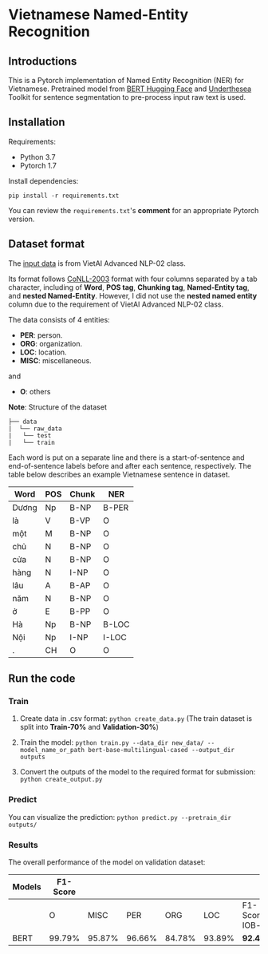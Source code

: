 # Vietnamese Named-Entity Recognition

## Introductions
This is a Pytorch implementation of Named Entity Recognition (NER) for Vietnamese. Pretrained model from [BERT Hugging Face](https://huggingface.co/bert-base-multilingual-cased) and [Underthesea](https://github.com/undertheseanlp/underthesea) Toolkit for sentence segmentation to pre-process input raw text is used.

## Installation
Requirements:
- Python 3.7
- Pytorch 1.7

Install dependencies:

`pip install -r requirements.txt`

You can review the `requirements.txt`'s **comment** for an appropriate Pytorch version.

## Dataset format
The [input data](https://drive.google.com/drive/folders/1BxOEYSd0TcEhAH3IXDHKlSmVUJGoS2Ly?usp=sharing) is from VietAI Advanced NLP-02 class.

Its format follows [CoNLL-2003](https://aclanthology.org/W03-0419.pdf) format with four columns separated by a tab character, including of **Word**, **POS tag**, **Chunking tag**, **Named-Entity tag**, and **nested Named-Entity**. However, I did not use the **nested named entity** column due to the requirement of VietAI Advanced NLP-02 class.

The data consists of 4 entities: 
- **PER**: person.
- **ORG**: organization.
- **LOC**: location.
- **MISC**: miscellaneous.

and

- **O**: others

**Note**: Structure of the dataset
```text
├── data
|  └── raw_data
|   └── test
|   └── train
```

Each word is put on a separate line and there is a start-of-sentence and end-of-sentence labels before and after each sentence, respectively. The table below describes an example Vietnamese sentence in dataset.

| Word      | POS | Chunk | NER   |
|-----------|-----|-------|-------|
|Dương	    |Np	  |B-NP	  |B-PER  |
|là	        |V	  |B-VP	  |O      |
|một	    |M	  |B-NP	  |O      |
|chủ       	|N	  |B-NP	  |O      |
|cửa    	|N	  |B-NP	  |O      |
|hàng	    |N	  |I-NP	  |O      |
|lâu	    |A	  |B-AP	  |O      |
|năm	    |N	  |B-NP	  |O      |
|ở	        |E	  |B-PP	  |O      |
|Hà  	    |Np	  |B-NP	  |B-LOC  |
|Nội	    |Np	  |I-NP	  |I-LOC  |
|.	        |CH	  |O	  |O      |

## Run the code
### Train
1. Create data in .csv format: `python create_data.py` (The train dataset is split into **Train-70%** and **Validation-30%**)

2. Train the model: `python train.py --data_dir new_data/ --model_name_or_path bert-base-multilingual-cased --output_dir outputs`

3. Convert the outputs of the model to the required format for submission: `python create_output.py`

### Predict
You can visualize the prediction: `python predict.py --pretrain_dir outputs/`

### Results
The overall performance of the model on validation dataset:

| Models              |       F1-Score                                                        ||||||
|---------------------|------------|------------|------------|------------|------------|-----------|
|                     | O          | MISC       | PER        | ORG        | LOC        | F1-Score IOB-tag   |
| BERT                |  99.79%    |  95.87%    |  96.66%    |  84.78%    |  93.89%    |  **92.43%**   |
